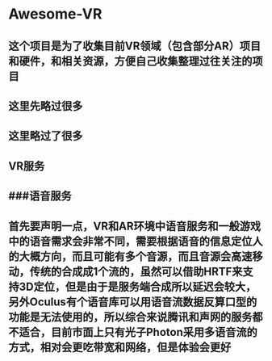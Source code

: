 # Awesome-VR
## 这个项目是为了收集目前VR领域（包含部分AR）项目和硬件，和相关资源，方便自己收集整理过往关注的项目

## 这里先略过很多
## 这里略过了很多

## VR服务
###语音服务
---
首先要声明一点，VR和AR环境中语音服务和一般游戏中的语音需求会非常不同，需要根据语音的信息定位人的大概方向，而且可能有多个音源，而且音源会高速移动，传统的合成成1个流的，虽然可以借助HRTF来支持3D定位，但是由于是服务端合成所以延迟会较大，另外Oculus有个语音库可以用语音流数据反算口型的功能是无法使用的，所以综合来说腾讯和声网的服务都不适合，目前市面上只有光子Photon采用多语音流的方式，相对会更吃带宽和网络，但是体验会更好
---
